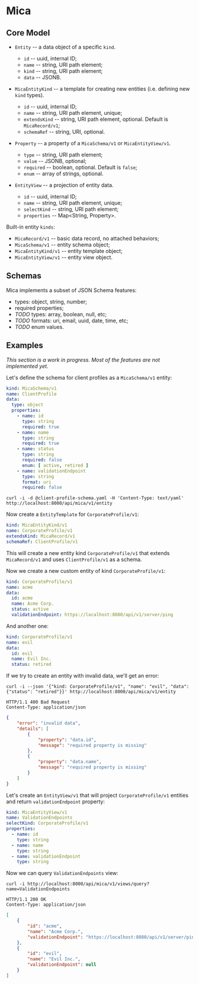 # Mica

## Core Model

- `Entity` -- a data object of a specific `kind`.
    - `id` -- uuid, internal ID;
    - `name` -- string, URI path element;
    - `kind` -- string, URI path element;
    - `data` -- JSONB.

- `MicaEntityKind` -- a template for creating new entities (i.e. defining new `kind` types).
    - `id` -- uuid, internal ID;
    - `name` -- string, URI path element, unique;
    - `extendsKind` -- string, URI path element, optional. Default is `MicaRecord/v1`;
    - `schemaRef` -- string, URI, optional.

- `Property` -- a property of a `MicaSchema/v1` or `MicaEntityView/v1`.
    - `type` -- string, URI path element;
    - `value` -- JSONB, optional;
    - `required` -- boolean, optional. Default is `false`;
    - `enum` -- array of strings, optional.

- `EntityView` -- a projection of entity data.
    - `id` -- uuid, internal ID;
    - `name` -- string, URI path element, unique;
    - `selectKind` -- string, URI path element;
    - `properties` -- Map<String, Property>.

Built-in entity `kinds`:

- `MicaRecord/v1` -- basic data record, no attached behaviors;
- `MicaSchema/v1` -- entity schema object;
- `MicaEntityKind/v1` -- entity template object;
- `MicaEntityView/v1` -- entity view object.

## Schemas

Mica implements a subset of JSON Schema features:

- types: object, string, number;
- required properties;
- _TODO_ types: array, boolean, null, etc;
- _TODO_ formats: uri, email, uuid, date, time, etc;
- _TODO_ enum values.

## Examples

_This section is a work in progress. Most of the features are not implemented yet._

Let's define the schema for client profiles as a `MicaSchema/v1` entity:

```yaml
kind: MicaSchema/v1
name: ClientProfile
data:
  type: object
  properties:
    - name: id
      type: string
      required: true
    - name: name
      type: string
      required: true
    - name: status
      type: string
      required: false
      enum: [ active, retired ]
    - name: validationEndpoint
      type: string
      format: uri
      required: false
```

```
curl -i -d @client-profile-schema.yaml -H 'Content-Type: text/yaml' http://localhost:8000/api/mica/v1/entity
```

Now create a `EntityTemplate` for `CorporateProfile/v1`:

```yaml
kind: MicaEntityKind/v1
name: CorporateProfile/v1
extendsKind: MicaRecord/v1
schemaRef: ClientProfile/v1
```

This will create a new entity kind `CorporateProfile/v1` that extends
`MicaRecord/v1` and uses `ClientProfile/v1` as a schema.

Now we create a new custom entity of kind `CorporateProfile/v1`:

```yaml
kind: CorporateProfile/v1
name: acme
data:
  id: acme
  name: Acme Corp.
  status: active
  validationEndpoint: https://localhost:8080/api/v1/server/ping
```

And another one:

```yaml
kind: CorporateProfile/v1
name: evil
data:
  id: evil
  name: Evil Inc.
  status: retired
```

If we try to create an entity with invalid data, we'll get an error:

```
curl -i --json '{"kind: CorporateProfile/v1", "name": "evil", "data": {"status": "retired"}}' http://localhost:8000/api/mica/v1/entity

HTTP/1.1 400 Bad Request
Content-Type: application/json
```
```json
{
    "error": "invalid data",
    "details": [
        {
            "property": "data.id",
            "message": "required property is missing"
        },
        {
            "property": "data.name",
            "message": "required property is missing"
        }
    ]
} 
```

Let's create an `EntityView/v1` that will project `CorporateProfile/v1`
entities and return `validationEndpoint` property:

```yaml
kind: MicaEntityView/v1
name: ValidationEndpoints
selectKind: CorporateProfile/v1
properties:
  - name: id
    type: string
  - name: name
    type: string
  - name: validationEndpoint
    type: string
```

Now we can query `ValidationEndpoints` view:

```
curl -i http://localhost:8000/api/mica/v1/views/query?name=ValidationEndpoints

HTTP/1.1 200 OK
Content-Type: application/json
```

```json
[
    {
        "id": "acme",
        "name": "Acme Corp.",
        "validationEndpoint": "https://localhost:8080/api/v1/server/ping"
    },
    {
        "id": "evil",
        "name": "Evil Inc.",
        "validationEndpoint": null
    }
]
```
